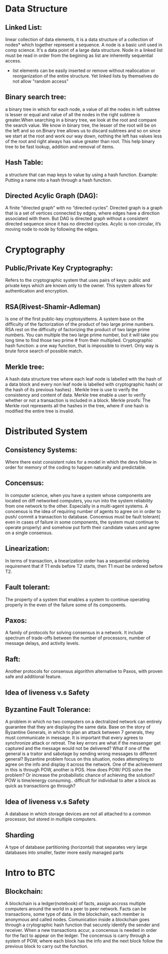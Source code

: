 
# **Data Structure**

## Linked List: 
linear collection of data elements, it is a data structure of a collection of nodes* which together represent a sequence. A node is a
basic unit used in comp science. It's a data point of a large data structure. Node in a linked list must be read in order from the begining as list are inherently sequential access. 
      
- list elements can be easily inserted or remove without reallocation or reorganization of the entire structure. Yet linked lists by themselves do not allow "random access"

## Binary search tree: 
a binary tree in which for each node, a value of all the nodes in left subtree is lesser or equal and value of all the nodes in the right subtree is greater.When searching in a binary tree, we look at the root and compare the search value. We know in binary tree, the lesser of the root will be on the left and so on.Binary tree allows us to discard subtrees and so on since we start at the root and work our way down, nothing the left has values less of the root and right always has value greater than root. This help binary tree to be fast lookup, addition and removal of items. 
              
## Hash Table: 
a structure that can map keys to value by using a hash function. Example: Putting a name into a hash through a hash function.             

## Directed Acylic Graph (DAG): 
A finite “directed graph” with no “directed cycles”. Directed graph is a graph that is a set of vertices connected by edges, where edges have a direction associated with them. But DAG is directed graph without a consistent directed sequence since it has no directed cycles. Acylic is non circular, it’s moving node to node by following the edges.

# **Cryptography**

## Public/Private Key Cryptography:
Refers to the cryptographic system that uses pairs of keys: public and private keys which are known only to the owner. 
This system allows for authentication and encryption.

## RSA(Rivest-Shamir-Adleman)
Is one of the first public-key cryptosysttems. A system base on the difficulty of the factorization of the product of two large prime numbers.   RSA rest on the difficulty of factorizing the product of two large prime numbers. You can multiple the two large prime number, but it will take you long time to find those two prime # from their multiplied. 
Cryptographic hash function: a one way function, that is impossible to invert. Only way is brute force search of possible match. 

## Merkle tree: 
A hash data structure tree where each leaf node is labelled with the hash of a data block and every non leaf node is labelled with cryptographic hash( or the hash of its previous hashes) . Merkle tree is use to verify the consistency and content of data. Merkle tree enable a user to verify whether or not a transaction is included in a block.
Merkle proofs: The Merkle root represents all the hashes in the tree, where if one hash is modified the entire tree is invalid. 


# Distributed System

## Consistency Systems:
Where there exist consistent rules for a model in which the devs follow in order for memory of the coding to happen naturally and predictable. 

## Concensus: 
In computer science, when you have a system whose components are located on diff networked computers, you run into the system reliability from one network to the other. Especially in a multi-agent systems. A concensus is the idea of requiring  number of agents to agree on in order to push/ commit a transaction to database. Concensus must be fault tolerant( even in cases of failure in some components, the system must continue to operate properly) and somehow put forth their candidate values and agree on a single consensus. 

## Linearization: 
In terms of transaction, a linearization order has a sequential ordering requirement that if T1 ends before T2 starts, then T1 must be ordered before T2. 

## Fault tolerant:
The property of a system that enables a system to continue operating properly in the even of the failure some of its components. 

## Paxos: 
A family of protocols for solving consensus in a network. It include spectrum of trade-offs between the number of processors, number of message delays, and activity levels. 

## Raft: 
Another protocols for consensus algorithm alternative to Paxos, with proven safe and additional feature. 

## Idea of liveness v.s Safety

## Byzantine Fault Tolerance:
A problem in which no two computers on a dectralized network can entirely guarantee that they are displaying the same data. Base on the story of Byzantine Generals, in which to plan an attack between 7 generals, they must communicate in message. It is important that every agrees to synchronize attack or retreat. The key errors are what if the messenger get captured and the message would not be delivered? What if one of the general is a traitor and sabotage by sending wrong messages to different general? Byzantine problem focus on this situation, nodes attempting to agree on the info and display it across the network. One of the achievement in this is through POW, another is POS. 
How does POW/ POS solve the problem? Or increase the probabilistic chance of achieving the solution? 
POW is time/energy consuming.. difficult for individual to alter a block as quick as transactions go through? 

## Idea of liveness v.s Safety

A database in which storage devices are not all attached to a common processor, but stored in multiple computers.

## Sharding
A type of database partitioning (horizontal) that separates very large databases into smaller, faster more easily managed parts 

# Intro to BTC

## Blockchain: 
A blockchain is a ledger(notebook) of facts, assign accross multiple computers around the world in a peer to peer network. Facts can be transactions, some type of data. In the blockchain, each member is anonymous and called nodes. Comunication inside a blockchain goes through a crytographic hash function that securely identify the sender and receiver. When a new transactions accur, a concensus is needed in order for the fact to appear on the ledger. The concensus is carry through a system of POW, where each block has the info and the next block follow the previous block to carry out the function. 

